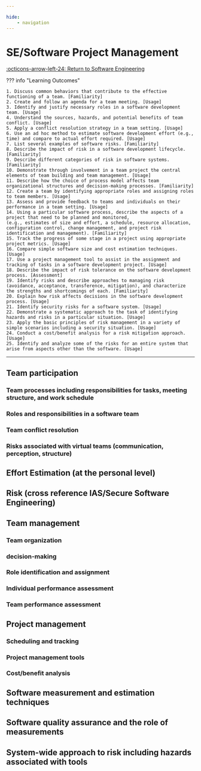 ```yaml
---

hide:
    - navigation 
---
```

# SE/Software Project Management

[:octicons-arrow-left-24: Return to Software Engineering](/Bodies-of-Knowledge/Software-Engineering/)

??? info "Learning Outcomes"

    1. Discuss common behaviors that contribute to the effective functioning of a team. [Familiarity]
    2. Create and follow an agenda for a team meeting. [Usage]
    3. Identify and justify necessary roles in a software development team. [Usage]
    4. Understand the sources, hazards, and potential benefits of team conflict. [Usage]
    5. Apply a conflict resolution strategy in a team setting. [Usage]
    6. Use an ad hoc method to estimate software development effort (e.g., time) and compare to actual effort required. [Usage]
    7. List several examples of software risks. [Familiarity]
    8. Describe the impact of risk in a software development lifecycle. [Familiarity]
    9. Describe different categories of risk in software systems. [Familiarity]
    10. Demonstrate through involvement in a team project the central elements of team building and team management. [Usage]
    11. Describe how the choice of process model affects team organizational structures and decision-making processes. [Familiarity]
    12. Create a team by identifying appropriate roles and assigning roles to team members. [Usage]
    13. Assess and provide feedback to teams and individuals on their performance in a team setting. [Usage]
    14. Using a particular software process, describe the aspects of a project that need to be planned and monitored,
    (e.g., estimates of size and effort, a schedule, resource allocation, configuration control, change management, and project risk identification and management). [Familiarity]
    15. Track the progress of some stage in a project using appropriate project metrics. [Usage]
    16. Compare simple software size and cost estimation techniques. [Usage]
    17. Use a project management tool to assist in the assignment and tracking of tasks in a software development project. [Usage]
    18. Describe the impact of risk tolerance on the software development process. [Assessment]
    19. Identify risks and describe approaches to managing risk (avoidance, acceptance, transference, mitigation), and characterize the strengths and shortcomings of each. [Familiarity]
    20. Explain how risk affects decisions in the software development process. [Usage]
    21. Identify security risks for a software system. [Usage]
    22. Demonstrate a systematic approach to the task of identifying hazards and risks in a particular situation. [Usage]
    23. Apply the basic principles of risk management in a variety of simple scenarios including a security situation. [Usage]
    24. Conduct a cost/benefit analysis for a risk mitigation approach. [Usage]
    25. Identify and analyze some of the risks for an entire system that arise from aspects other than the software. [Usage]

---

## Team participation

### Team processes including responsibilities for tasks, meeting structure, and work schedule

### Roles and responsibilities in a software team

### Team conflict resolution

### Risks associated with virtual teams (communication, perception, structure)

## Effort Estimation (at the personal level)

## Risk (cross reference IAS/Secure Software Engineering)

## Team management

### Team organization

### decision-making

### Role identification and assignment

### Individual performance assessment

### Team performance assessment

## Project management

### Scheduling and tracking

### Project management tools

### Cost/benefit analysis

## Software measurement and estimation techniques

## Software quality assurance and the role of measurements

## System-wide approach to risk including hazards associated with tools

